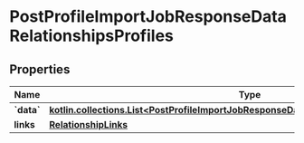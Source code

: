 
# PostProfileImportJobResponseDataRelationshipsProfiles

## Properties
| Name | Type | Description | Notes |
| ------------ | ------------- | ------------- | ------------- |
| **&#x60;data&#x60;** | [**kotlin.collections.List&lt;PostProfileImportJobResponseDataRelationshipsProfilesDataInner&gt;**](PostProfileImportJobResponseDataRelationshipsProfilesDataInner.md) |  |  [optional] |
| **links** | [**RelationshipLinks**](RelationshipLinks.md) |  |  [optional] |



